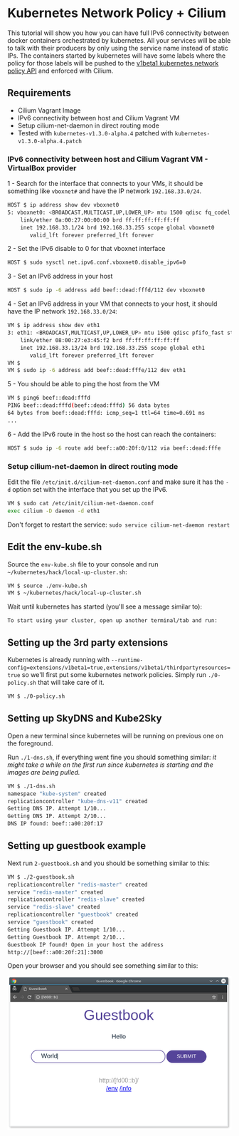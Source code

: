# Kubernetes Network Policy + Cilium

This tutorial will show you how you can have full IPv6 connectivity between
docker containers orchestrated by kubernetes. All your services will be able to
talk with their producers by only using the service name instead of static IPs.
The containers started by kubernetes will have some labels where the policy for those labels
will be pushed to the [v1beta1 kubernetes network policy API](https://github.com/kubernetes/kubernetes/blob/master/docs/proposals/network-policy.md)
and enforced with Cilium.

## Requirements

 - Cilium Vagrant Image
 - IPv6 connectivity between host and Cilium Vagrant VM
 - Setup cilium-net-daemon in direct routing mode
 - Tested with `kubernetes-v1.3.0-alpha.4` patched with `kubernetes-v1.3.0-alpha.4.patch`

### IPv6 connectivity between host and Cilium Vagrant VM - VirtualBox provider

1 - Search for the interface that connects to your VMs, it should be something like
`vboxnet#` and have the IP network `192.168.33.0/24`.

```bash
HOST $ ip address show dev vboxnet0
5: vboxnet0: <BROADCAST,MULTICAST,UP,LOWER_UP> mtu 1500 qdisc fq_codel state UP group default qlen 1000
    link/ether 0a:00:27:00:00:00 brd ff:ff:ff:ff:ff:ff
    inet 192.168.33.1/24 brd 192.168.33.255 scope global vboxnet0
       valid_lft forever preferred_lft forever
```

2 - Set the IPv6 disable to 0 for that vboxnet interface

```bash
HOST $ sudo sysctl net.ipv6.conf.vboxnet0.disable_ipv6=0
```

3 - Set an IPv6 address in your host

```bash
HOST $ sudo ip -6 address add beef::dead:fffd/112 dev vboxnet0
```

4 - Set an IPv6 address in your VM that connects to your host, it should have the
IP network `192.168.33.0/24`:
```bash
VM $ ip address show dev eth1
3: eth1: <BROADCAST,MULTICAST,UP,LOWER_UP> mtu 1500 qdisc pfifo_fast state UP group default qlen 1000
    link/ether 08:00:27:e3:45:f2 brd ff:ff:ff:ff:ff:ff
    inet 192.168.33.13/24 brd 192.168.33.255 scope global eth1
       valid_lft forever preferred_lft forever
VM $
VM $ sudo ip -6 address add beef::dead:fffe/112 dev eth1
```

5 - You should be able to ping the host from the VM

```bash
VM $ ping6 beef::dead:fffd
PING beef::dead:fffd(beef::dead:fffd) 56 data bytes
64 bytes from beef::dead:fffd: icmp_seq=1 ttl=64 time=0.691 ms
...
```

6 - Add the IPv6 route in the host so the host can reach the containers:

```bash
HOST $ sudo ip -6 route add beef::a00:20f:0/112 via beef::dead:fffe
```

### Setup cilium-net-daemon in direct routing mode

Edit the file `/etc/init.d/cilium-net-daemon.conf` and make sure it has the
`-d` option set with the interface that you set up the IPv6.

```bash
VM $ sudo cat /etc/init/cilium-net-daemon.conf
exec cilium -D daemon -d eth1
```

Don't forget to restart the service: `sudo service cilium-net-daemon restart`

## Edit the env-kube.sh

Source the `env-kube.sh` file to your console and run
`~/kubernetes/hack/local-up-cluster.sh`:

```bash
VM $ source ./env-kube.sh
VM $ ~/kubernetes/hack/local-up-cluster.sh
```

Wait until kubernetes has started (you'll see a message similar to):
```
To start using your cluster, open up another terminal/tab and run:
```

## Setting up the 3rd party extensions

Kubernetes is already running with `--runtime-config=extensions/v1beta1=true,extensions/v1beta1/thirdpartyresources=true`
so we'll first put some kubernetes network policies. Simply run `./0-policy.sh` that will
take care of it.

```bash
VM $ ./0-policy.sh
```

## Setting up SkyDNS and Kube2Sky

Open a new terminal since kubernetes will be running on previous one on the
foreground.

Run `./1-dns.sh`, if everything went fine you should something similar:
_it might take a while on the first run since kubernetes is starting and the images are
being pulled._

```bash
VM $ ./1-dns.sh
namespace "kube-system" created
replicationcontroller "kube-dns-v11" created
Getting DNS IP. Attempt 1/10...
Getting DNS IP. Attempt 2/10...
DNS IP found: beef::a00:20f:17
```

## Setting up guestbook example

Next run `2-guestbook.sh` and you should be something similar to this:

```bash
VM $ ./2-guestbook.sh
replicationcontroller "redis-master" created
service "redis-master" created
replicationcontroller "redis-slave" created
service "redis-slave" created
replicationcontroller "guestbook" created
service "guestbook" created
Getting Guestbook IP. Attempt 1/10...
Getting Guestbook IP. Attempt 2/10...
Guestbook IP found! Open in your host the address
http://[beef::a00:20f:21]:3000
```

Open your browser and you should see something similar to this:

![browser](browser.png)
